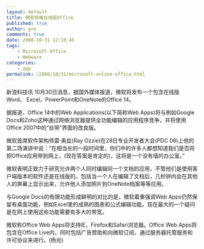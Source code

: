 ```yaml
---
layout: default
title: 微软将推在线版Office
published: true
author: gro
comments: true
date: 2008-10-31 12:10:45
tags:
    - Microsoft Office
    - Webware
categories:
    - app
permalink: /2008/10/31/microsoft-online-office.html
---
```

新浪科技讯 10月30日消息，据国外媒体报道，微软将发布一个包含在线版Word， Excel，PowerPoint和OneNote的Office 14。

据报道，Office 14中的Web Applications(以下简称Web Apps)将与例如Google Docs和Zoho这种通过网络浏览器提供全功能编辑的应用程序竞争，并将使用Office 2007中的“丝带”界面的改良版。



微软首席软件架构师雷·奥兹(Ray Ozzie)在28日专业开发者大会(PDC 08)上他的第二场演讲中说：“在相当长的一段时间里，你们中的许多人都想知道我们是否将把Office应用带到网上，(现在答案是肯定的)，这将是一个没有墙的办公室。”


  


微软表明正致力于研究允许两个人同时编辑同一个文档的应用，不管他们是使用客户端版本的软件还是在线版的。包括当一个人在编辑了文档后，几秒钟内会在其他人的屏幕上显示出来，允许他人添加照片到OneNote档案等等应用。

与Google Docs的有限功能形成鲜明的对比的是，微软着重强调Web Apps仍然保留有桌面功能，例如Excel里的成熟的图表和公式编辑功能。现在最大的一个疑问是在网上使用这些功能需要有多大的带宽。

微软称Office Web Apps将支持IE，Firefox和Safari浏览器。Office Web Apps将包含在Office Live内，同时包括广告赞助和向微软订阅，通过服务器托管服务和许可协议来进行。(杨光)